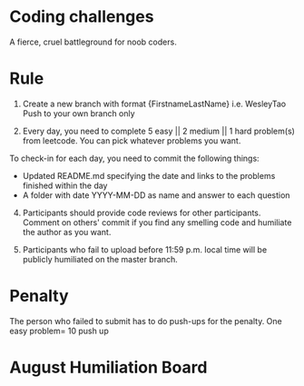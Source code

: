 # Coding challenges
A fierce, cruel battleground for noob coders.
# Rule
1. Create a new branch with format {FirstnameLastName} i.e. WesleyTao   Push to your own branch only  

2. Every day, you need to complete 5 easy || 2 medium || 1 hard problem(s) from leetcode. You can pick whatever problems you want.

To check-in for each day, you need to commit the following things:
* Updated README.md specifying the date and links to the problems finished within the day
* A folder with date YYYY-MM-DD as name and answer to each question

4. Participants should provide code reviews for other participants. Comment on others' commit if you find any smelling code and humiliate the author as you want.

5. Participants who fail to upload before 11:59 p.m. local time will be publicly humiliated on the master branch.


# Penalty
The person who failed to submit has to do push-ups for the penalty. One easy problem= 10 push up 


# August Humiliation Board 

